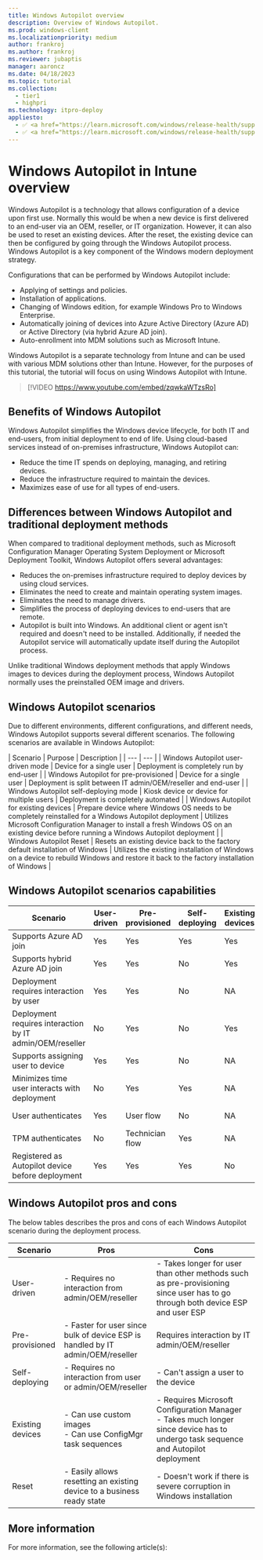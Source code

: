 ```yaml
---
title: Windows Autopilot overview
description: Overview of Windows Autopilot.
ms.prod: windows-client
ms.localizationpriority: medium
author: frankroj
ms.author: frankroj
ms.reviewer: jubaptis
manager: aaroncz
ms.date: 04/18/2023
ms.topic: tutorial
ms.collection: 
  - tier1
  - highpri
ms.technology: itpro-deploy
appliesto:
  - ✅ <a href="https://learn.microsoft.com/windows/release-health/supported-versions-windows-client" target="_blank">Windows 11</a>
  - ✅ <a href="https://learn.microsoft.com/windows/release-health/supported-versions-windows-client" target="_blank">Windows 10</a>
---
```


# Windows Autopilot in Intune overview

Windows Autopilot is a technology that allows configuration of a device upon first use. Normally this would be when a new device is first delivered to an end-user via an OEM, reseller, or IT organization. However, it can also be used to reset an existing devices. After the reset, the existing device can then be configured by going through the Windows Autopilot process. Windows Autopilot is a key component of the Windows modern deployment strategy.

Configurations that can be performed by Windows Autopilot include:

- Applying of settings and policies.
- Installation of applications.
- Changing of Windows edition, for example Windows Pro to Windows Enterprise.
- Automatically joining of devices into Azure Active Directory (Azure AD) or Active Directory (via hybrid Azure AD join).
- Auto-enrollment into MDM solutions such as Microsoft Intune.

Windows Autopilot is a separate technology from Intune and can be used with various MDM solutions other than Intune. However, for the purposes of this tutorial, the tutorial will focus on using Windows Autopilot with Intune.

> [!VIDEO https://www.youtube.com/embed/zqwkaWTzsRo]

## Benefits of Windows Autopilot

Windows Autopilot simplifies the Windows device lifecycle, for both IT and end-users, from initial deployment to end of life. Using cloud-based services instead of on-premises infrastructure, Windows Autopilot can:

- Reduce the time IT spends on deploying, managing, and retiring devices.
- Reduce the infrastructure required to maintain the devices.
- Maximizes ease of use for all types of end-users.

## Differences between Windows Autopilot and traditional deployment methods

When compared to traditional deployment methods, such as Microsoft Configuration Manager Operating System Deployment or Microsoft Deployment Toolkit, Windows Autopilot offers several advantages:

- Reduces the on-premises infrastructure required to deploy devices by using cloud services.
- Eliminates the need to create and maintain operating system images.
- Eliminates the need to manage drivers.
- Simplifies the process of deploying devices to end-users that are remote.
- Autopilot is built into Windows. An additional client or agent isn't required and doesn't need to be installed. Additionally, if needed the Autopilot service will automatically update itself during the Autopilot process.

Unlike traditional Windows deployment methods that apply Windows images to devices during the deployment process, Windows Autopilot normally uses the preinstalled OEM image and drivers.

## Windows Autopilot scenarios

Due to different environments, different configurations, and different needs, Windows Autopilot supports several different scenarios. The following scenarios are available in Windows Autopilot:

| Scenario | Purpose | Description |
| --- | --- |
| Windows Autopilot user-driven mode | Device for a single user | Deployment is completely run by end-user |
| Windows Autopilot for pre-provisioned | Device for a single user | Deployment is split between IT admin/OEM/reseller and end-user |
| Windows Autopilot self-deploying mode | Kiosk device or device for multiple users | Deployment is completely automated |
| Windows Autopilot for existing devices | Prepare device where Windows OS needs to be completely reinstalled for a Windows Autopilot deployment | Utilizes Microsoft Configuration Manager to install a fresh Windows OS on an existing device before running a Windows Autopilot deployment |
| Windows Autopilot Reset | Resets an existing device back to the factory default installation of Windows | Utilizes the existing installation of Windows on a device to rebuild Windows and restore it back to the factory installation of Windows |

## Windows Autopilot scenarios capabilities

| Scenario | User-driven | Pre-provisioned | Self-deploying | Existing devices | Reset |
| --- | --- | --- | --- | --- | --- |
| Supports Azure AD join | Yes | Yes | Yes | Yes | Yes |
| Supports hybrid Azure AD join | Yes | Yes | No | Yes | No |
| Deployment requires interaction by user | Yes | Yes | No | NA | Local reset |
| Deployment requires interaction by IT admin/OEM/reseller | No | Yes | No | Yes | Remote reset |
| Supports assigning user to device | Yes | Yes | No | NA | NA |
| Minimizes time user interacts with deployment | No | Yes | Yes | NA | NA |
| User authenticates | Yes | User flow | No | NA | Local reset |
| TPM authenticates | No | Technician flow | Yes | NA | NA |
| Registered as Autopilot device before deployment | Yes | Yes | Yes | No | Yes |

## Windows Autopilot pros and cons

The below tables describes the pros and cons of each Windows Autopilot scenario during the deployment process.

| Scenario | Pros | Cons |
| --- | --- | --- |
| User-driven | - Requires no interaction from admin/OEM/reseller | - Takes longer for user than other methods such as pre-provisioning since user has to go through both device ESP and user ESP |
| Pre-provisioned | - Faster for user since bulk of device ESP is handled by IT admin/OEM/reseller  | Requires interaction by IT admin/OEM/reseller |
| Self-deploying | - Requires no interaction from user or admin/OEM/reseller | - Can't assign a user to the device |
| Existing devices | - Can use custom images <br> - Can use ConfigMgr task sequences | - Requires Microsoft Configuration Manager <br> - Takes much longer since device has to undergo task sequence and Autopilot deployment |
| Reset | - Easily allows resetting an existing device to a business ready state | - Doesn't work if there is severe corruption in Windows installation |

## More information

For more information, see the following article(s):
